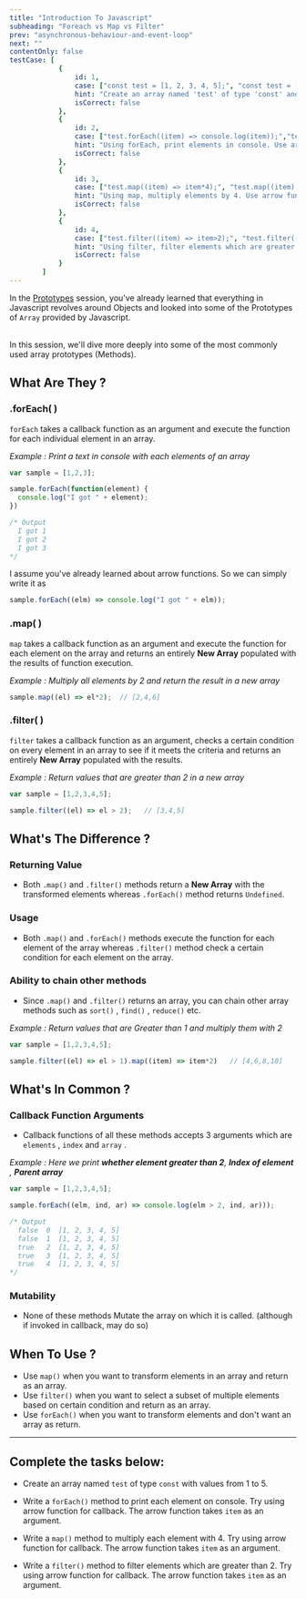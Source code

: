 ```yaml
---
title: "Introduction To Javascript"
subheading: "Foreach vs Map vs Filter"
prev: "asynchronous-behaviour-and-event-loop"
next: ""
contentOnly: false
testCase: [
			{
				id: 1,
				case: ["const test = [1, 2, 3, 4, 5];", "const test = [1, 2, 3, 4, 5]","const test = [1,2,3,4,5];", "const test = [1,2,3,4,5]"],
				hint: "Create an array named 'test' of type 'const' and include values from 1 to 5",
				isCorrect: false
			},
			{
				id: 2,
				case: ["test.forEach((item) => console.log(item));","test.forEach((item) => console.log(item))","test.forEach(item => console.log(item));","test.forEach(item => console.log(item))"],
				hint: "Using forEach, print elements in console. Use arrow function for callback with 'item' as an argument.",
				isCorrect: false
			},
			{
				id: 3,
				case: ["test.map((item) => item*4);", "test.map((item) => item*4)", "test.map((item) => item * 4);", "test.map((item) => item * 4)","test.map(item => item*4);", "test.map(item => item*4)", "test.map(item => item * 4);", "test.map(item => item * 4)"],
				hint: "Using map, multiply elements by 4. Use arrow function for callback with 'item' as an argument.",
				isCorrect: false
			},
			{
				id: 4,
				case: ["test.filter((item) => item>2);", "test.filter((item) => item>2)", "test.filter((item) => item > 2);", "test.filter((item) => item > 2)","test.filter(item => item>2);", "test.filter(item => item>2)", "test.filter(item => item > 2);", "test.filter(item => item > 2)"],
				hint: "Using filter, filter elements which are greater than 2. Use arrow function for callback with 'item' as an argument.",
				isCorrect: false
			}
		]
---
```


In the [Prototypes](/curriculum/javascript/prototypes) session, you've already learned that everything in Javascript revolves around Objects and looked into some of the Prototypes of `Array` provided by Javascript.

<br>In this session, we'll dive more deeply into some of the most commonly used array prototypes (Methods).

## What Are They ?

### .forEach( )

`forEach` takes a callback function as an argument and execute the function for each individual element in an array.

*Example : Print a text in console with each elements of an array*

```javascript
var sample = [1,2,3];

sample.forEach(function(element) {
  console.log("I got " + element);
})

/* Output
  I got 1
  I got 2
  I got 3
*/
```
I assume you've already learned about arrow functions. So we can simply write it as

```javascript
sample.forEach((elm) => console.log("I got " + elm));
```

### .map( )

`map` takes a callback function as an argument and execute the function for each element on the array and returns an entirely **New Array** populated with the results of function execution.

*Example : Multiply all elements by 2 and return the result in a new array*

```javascript
sample.map((el) => el*2);  // [2,4,6]
```

### .filter( )

`filter` takes a callback function as an argument, checks a certain condition on every element in an array to see if it meets the criteria and returns an entirely **New Array** populated with the results.

*Example : Return values that are greater than 2 in a new array*

```javascript
var sample = [1,2,3,4,5];

sample.filter((el) => el > 2);   // [3,4,5]
```

## What's The Difference ?

### Returning Value 

- Both `.map()` and `.filter()` methods return a **New Array** with the transformed elements whereas `.forEach()` method returns `Undefined`.

### Usage

- Both `.map()` and `.forEach()` methods execute the function for each element of the array whereas `.filter()` method check a certain condition for each element on the array.

### Ability to chain other methods

- Since `.map()` and `.filter()` returns an array, you can chain other array methods such as `sort()` , `find()` , `reduce()` etc.

*Example : Return values that are Greater than 1 and multiply them with 2*

```javascript
var sample = [1,2,3,4,5];

sample.filter((el) => el > 1).map((item) => item*2)   // [4,6,8,10]
```

## What's In Common ?

### Callback Function Arguments

- Callback functions of all these methods accepts 3 arguments which are `elements` , `index` and `array` .

*Example : Here we print **whether element greater than 2**, **Index of element** , **Parent array***

```javascript
var sample = [1,2,3,4,5];

sample.forEach((elm, ind, ar) => console.log(elm > 2, ind, ar)));

/* Output
  false  0  [1, 2, 3, 4, 5]
  false  1  [1, 2, 3, 4, 5]
  true   2  [1, 2, 3, 4, 5]
  true   3  [1, 2, 3, 4, 5]
  true   4  [1, 2, 3, 4, 5]
*/
```

### Mutability

- None of these methods Mutate the array on which it is called. (although if invoked in callback, may do so)

## When To Use ?

- Use `map()` when you want to transform elements in an array and return as an array.
- Use `filter()` when you want to select a subset of multiple elements based on certain condition and return as an array.
- Use `forEach()` when you want to transform elements and don't want an array as return.

---

## Complete the tasks below:

- Create an array named `test` of type `const` with values from 1 to 5.

- Write a `forEach()` method to print each element on console. Try using arrow function for callback. The arrow function takes `item` as an argument.

- Write a `map()` method to multiply each element with 4. Try using arrow function for callback. The arrow function takes `item` as an argument.

- Write a `filter()` method to filter elements which are greater than 2. Try using arrow function for callback. The arrow function takes `item` as an argument.
